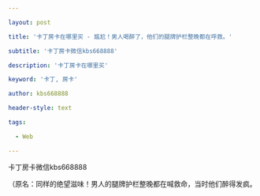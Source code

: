 ---
layout: post
title: '卡丁房卡在哪里买 - 尴尬！男人喝醉了，他们的腿牌护栏整晚都在呼救。'
subtitle: '卡丁房卡微信kbs668888'
description: '卡丁房卡在哪里买'
keyword: '卡丁, 房卡'
author: kbs668888
header-style: text
tags:
  - Web
---
卡丁房卡微信kbs668888

（原名：同样的绝望滋味！男人的腿牌护栏整晚都在喊救命，当时他们醉得发疯。

